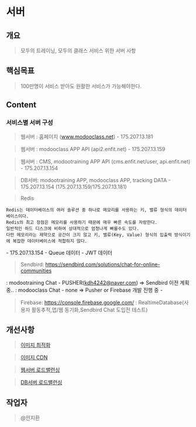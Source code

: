 # 서버

## 개요
> 모두의 트레이닝, 모두의 클래스 서비스 위한 서버 사항

## 핵심목표
> 100만명이 서비스 받아도 원활한 서비스가 가능해야한다.

## Content
### 서비스별 서버 구성

> 웹서버 : 홈페이지 (www.modooclass.net)
\- 175.207.13.181

> 웹서버 : modooclass APP API (api2.enfit.net)
\- 175.207.13.159

> 웹서버 : CMS, modootraining APP API  (cms.enfit.net/user, api.enfit.net)
\- 175.207.13.154

> DB서버: modootraining APP, modooclass APP, tracking DATA
\- 175.207.13.154 (175.207.13.159/175.207.13.181)

> Redis
```redis
Redis는 데이터베이스의 여러 솔루션 중 하나로 메모리를 사용하는 키, 밸류 형식의 데이터베이스이다. 
Redis의 최고 장점은 메모리를 사용하기 때문에 매우 빠른 속도를 자랑한다. 
일반적인 하드 디스크에 비하여 상대적으로 엄청나게 빠를수도 있다. 
다만 메모리라는 제약으로 공간이 크지 않고 키, 밸류(Key, Value) 형식의 입출력 방식이기에 복잡한 데이터베이스에 적합하지 않다.
```
\- 175.207.13.154
\- Queue 데이터
\- JWT 데이터
> Sendbird: https://sendbird.com/solutions/chat-for-online-communities

: modootraining Chat - PUSHER(kdh4242@naver.com)
=> Sendbird 이전 계획 중..
: modooclass Chat - none
=> Pusher or Firebase 개발 진행 중 - 
> Firebase: https://console.firebase.google.com/
: RealtimeDatabase(사용자 활동추적,앱/웹 동기화,Sendbird Chat 도입전 테스트)

## 개선사항

> [이미지 최적화](image_optimize)

> [이미지 CDN](cdn)

> [웹서버 로드밸런싱](load_balancing)

> [DB서버 로드밸런싱](load_balancing)

## 작업자
> @안지환
